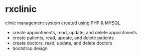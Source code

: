# rxclinic

clinic management system created using PHP & MYSQL

- create appointments, read, update, and delete appointments
- create patients, read, update, and delete patients
- create doctors, read, update, and delete doctors
- bootstrap design
